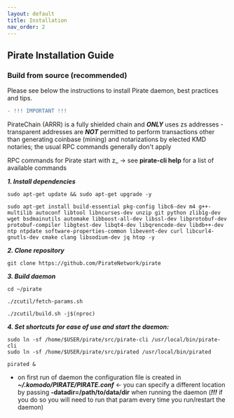 ```yaml
---
layout: default
title: Installation
nav_order: 2
---
```


## Pirate Installation Guide

### Build from source (recommended)

Please see below the instructions to install Pirate daemon, best practices and tips.

```diff
- !!! IMPORTANT !!!
```
PirateChain (ARRR) is a fully shielded chain and ***ONLY*** uses zs addresses - transparent addresses are ***NOT*** permitted to perform transactions other than generating coinbase (mining) and notarizations by elected KMD notaries; the usual RPC commands generally don't apply

RPC commands for Pirate start with z_ -> see **pirate-cli help** for a list of available commands

***1. Install dependencies***

```
sudo apt-get update && sudo apt-get upgrade -y
```
```
sudo apt-get install build-essential pkg-config libc6-dev m4 g++-multilib autoconf libtool libncurses-dev unzip git python zlib1g-dev wget bsdmainutils automake libboost-all-dev libssl-dev libprotobuf-dev protobuf-compiler libgtest-dev libqt4-dev libqrencode-dev libdb++-dev ntp ntpdate software-properties-common libevent-dev curl libcurl4-gnutls-dev cmake clang libsodium-dev jq htop -y
```

***2. Clone repository***

```
git clone https://github.com/PirateNetwork/pirate
```

***3. Build daemon***

```
cd ~/pirate 

./zcutil/fetch-params.sh

./zcutil/build.sh -j$(nproc)
```

***4. Set shortcuts for ease of use and start the daemon:***

```
sudo ln -sf /home/$USER/pirate/src/pirate-cli /usr/local/bin/pirate-cli 
sudo ln -sf /home/$USER/pirate/src/pirated /usr/local/bin/pirated

pirated &
```

- on first run of daemon the configuration file is created in ***~/.komodo/PIRATE/PIRATE.conf*** <- you can specify a different location by passing **-datadir=/path/to/data/dir** when running the daemon (***!!!*** if you do so you will need to run that param every time you run/restart the daemon)
